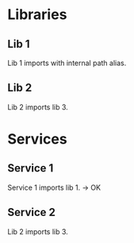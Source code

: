 # Libraries

## Lib 1

Lib 1 imports with internal path alias.

## Lib 2

Lib 2 imports lib 3.

# Services

## Service 1

Service 1 imports lib 1. -> OK

## Service 2

Lib 2 imports lib 3.
